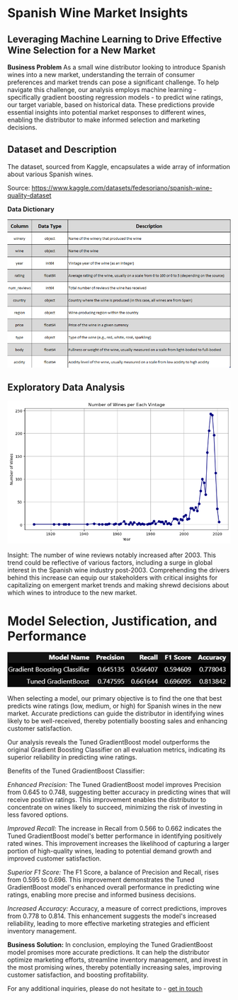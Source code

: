 # Spanish Wine Market Insights
## Leveraging Machine Learning to Drive Effective Wine Selection for a New Market
**Business Problem** 
As a small wine distributor looking to introduce Spanish wines into a new market, understanding the terrain of consumer preferences and market trends can pose a significant challenge. To help navigate this challenge, our analysis employs machine learning - specifically gradient boosting regression models - to predict wine ratings, our target variable, based on historical data. These predictions provide essential insights into potential market responses to different wines, enabling the distributor to make informed selection and marketing decisions.

## Dataset and Description
The dataset, sourced from Kaggle, encapsulates a wide array of information about various Spanish wines.

Source: https://www.kaggle.com/datasets/fedesoriano/spanish-wine-quality-dataset


**Data Dictionary** 

![image](data/data-dictionary.png)

## Exploratory Data Analysis

![image](data/line-graph.png)

Insight: The number of wine reviews notably increased after 2003. This trend could be reflective of various factors, including a surge in global interest in the Spanish wine industry post-2003. Comprehending the drivers behind this increase can equip our stakeholders with critical insights for capitalizing on emergent market trends and making shrewd decisions about which wines to introduce to the new market.

# **Model Selection, Justification, and Performance** 

![image](data/model-selection.png)

When selecting a model, our primary objective is to find the one that best predicts wine ratings (low, medium, or high) for Spanish wines in the new market. Accurate predictions can guide the distributor in identifying wines likely to be well-received, thereby potentially boosting sales and enhancing customer satisfaction.

Our analysis reveals the Tuned GradientBoost model outperforms the original Gradient Boosting Classifier on all evaluation metrics, indicating its superior reliability in predicting wine ratings.

Benefits of the Tuned GradientBoost Classifier:

*Enhanced Precision:* The Tuned GradientBoost model improves Precision from 0.645 to 0.748, suggesting better accuracy in predicting wines that will receive positive ratings. This improvement enables the distributor to concentrate on wines likely to succeed, minimizing the risk of investing in less favored options.

*Improved Recall:* The increase in Recall from 0.566 to 0.662 indicates the Tuned GradientBoost model's better performance in identifying positively rated wines. This improvement increases the likelihood of capturing a larger portion of high-quality wines, leading to potential demand growth and improved customer satisfaction.

*Superior F1 Score:* The F1 Score, a balance of Precision and Recall, rises from 0.595 to 0.696. This improvement demonstrates the Tuned GradientBoost model's enhanced overall performance in predicting wine ratings, enabling more precise and informed business decisions.

*Increased Accuracy:* Accuracy, a measure of correct predictions, improves from 0.778 to 0.814. This enhancement suggests the model's increased reliability, leading to more effective marketing strategies and efficient inventory management.

**Business Solution:** In conclusion, employing the Tuned GradientBoost model promises more accurate predictions. It can help the distributor optimize marketing efforts, streamline inventory management, and invest in the most promising wines, thereby potentially increasing sales, improving customer satisfaction, and boosting profitability.
 
 For any additional inquiries, please do not hesitate to - [get in touch](mailto:rynedaniels@gmail.com)
